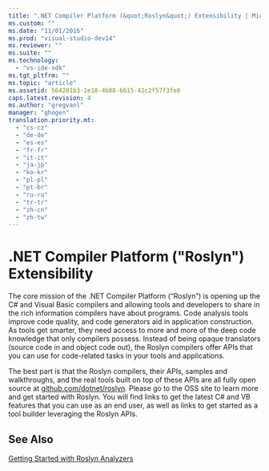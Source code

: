 ```yaml
---
title: ".NET Compiler Platform (&quot;Roslyn&quot;) Extensibility | Microsoft Docs"
ms.custom: ""
ms.date: "11/01/2016"
ms.prod: "visual-studio-dev14"
ms.reviewer: ""
ms.suite: ""
ms.technology: 
  - "vs-ide-sdk"
ms.tgt_pltfrm: ""
ms.topic: "article"
ms.assetid: 564201b3-1e18-4b88-b615-42c2f57f3fe8
caps.latest.revision: 4
ms.author: "gregvanl"
manager: "ghogen"
translation.priority.mt: 
  - "cs-cz"
  - "de-de"
  - "es-es"
  - "fr-fr"
  - "it-it"
  - "ja-jp"
  - "ko-kr"
  - "pl-pl"
  - "pt-br"
  - "ru-ru"
  - "tr-tr"
  - "zh-cn"
  - "zh-tw"
---
```

# .NET Compiler Platform (&quot;Roslyn&quot;) Extensibility
The core mission of the .NET Compiler Platform (“Roslyn”) is opening up the C# and Visual Basic compilers and allowing tools and developers to share in the rich information compilers have about programs. Code analysis tools improve code quality, and code generators aid in application construction. As tools get smarter, they need access to more and more of the deep code knowledge that only compilers possess. Instead of being opaque translators (source code in and object code out), the Roslyn compilers offer APIs that you can use for code-related tasks in your tools and applications.  
  
 The best part is that the Roslyn compilers, their APIs, samples and walkthroughs, and the real tools built on top of these APIs are all fully open source at [github.com/dotnet/roslyn](https://github.com/dotnet/Roslyn). Please go to the OSS site to learn more and get started with Roslyn. You will find links to get the latest C# and VB features that you can use as an end user, as well as links to get started as a tool builder leveraging the Roslyn APIs.  
  
## See Also  
 [Getting Started with Roslyn Analyzers](../extensibility/getting-started-with-roslyn-analyzers.md)